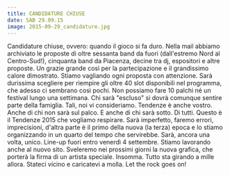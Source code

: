 ```yaml
---
title: CANDIDATURE CHIUSE
date: SAB 29.09.15
image: 2015-09-29_candidature.jpg
---
```


Candidature chiuse, ovvero: quando il gioco si fa duro. Nella mail abbiamo archiviato le proposte di oltre sessanta band da fuori (dall'estremo Nord al Centro-Sud!), cinquanta band da Piacenza, decine tra dj, espositori e altre proposte. Un grazie grande così per la partecipazione e il grandissimo calore dimostrato. Stiamo vagliando ogni proposta con attenzione. Sarà durissima scegliere per riempire gli oltre 40 slot disponibili nel programma, che adesso ci sembrano così pochi. Non possiamo fare 10 palchi né un festival lungo una settimana. Chi sarà "escluso" si dovrà comunque sentire parte della famiglia. Tali, noi vi consideriamo. Tendenze è anche vostro. Anche di chi non sarà sul palco. E anche di chi sarà sotto. Di tutti. Questo è il Tendenze 2015 che vogliamo respirare. Sarà imperfetto, faremo errori, imprecisioni, d'altra parte è il primo della nuova (la terza) epoca e lo stiamo organizzando in un quarto del tempo che servirebbe. Sarà, ancora una volta, unico. Line-up fuori entro venerdì 4 settembre. Stiamo lavorando anche al nuovo sito. Sveleremo nei prossimi giorni la nuova grafica, che porterà la firma di un artista speciale. Insomma. Tutto sta girando a mille allora. Stateci vicino e caricatevi a molla. Let the rock goes on!

